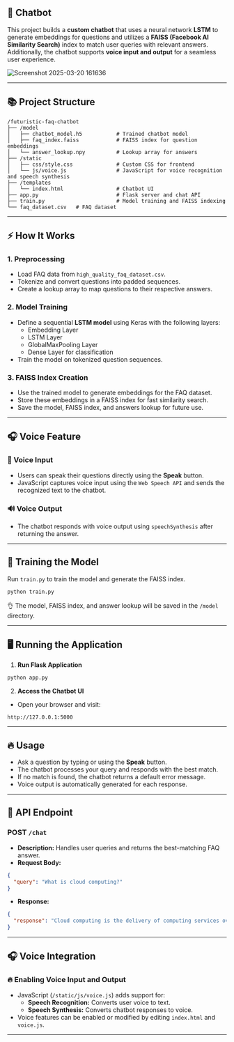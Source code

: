 
## 🚀 Chatbot

This project builds a **custom chatbot** that uses a neural network **LSTM** to generate embeddings for questions and utilizes a **FAISS (Facebook AI Similarity Search)** index to match user queries with relevant answers. Additionally, the chatbot supports **voice input and output** for a seamless user experience.


![Screenshot 2025-03-20 161636](https://github.com/user-attachments/assets/4be1df5d-dc34-4d0c-8049-5fd8e9f9352a)

---

## 📚 Project Structure

```
/futuristic-faq-chatbot
├── /model
│   ├── chatbot_model.h5           # Trained chatbot model
│   ├── faq_index.faiss            # FAISS index for question embeddings
│   └── answer_lookup.npy          # Lookup array for answers
├── /static
│   ├── css/style.css              # Custom CSS for frontend
│   └── js/voice.js                # JavaScript for voice recognition and speech synthesis
├── /templates
│   └── index.html                 # Chatbot UI
├── app.py                         # Flask server and chat API
├── train.py                       # Model training and FAISS indexing
└── faq_dataset.csv   # FAQ dataset
```

---

## ⚡️ How It Works

### 1. Preprocessing
- Load FAQ data from `high_quality_faq_dataset.csv`.
- Tokenize and convert questions into padded sequences.
- Create a lookup array to map questions to their respective answers.

### 2. Model Training
- Define a sequential **LSTM model** using Keras with the following layers:
    - Embedding Layer
    - LSTM Layer
    - GlobalMaxPooling Layer
    - Dense Layer for classification
- Train the model on tokenized question sequences.

### 3. FAISS Index Creation
- Use the trained model to generate embeddings for the FAQ dataset.
- Store these embeddings in a FAISS index for fast similarity search.
- Save the model, FAISS index, and answers lookup for future use.

---

## 🎧 Voice Feature

### 🔦 Voice Input
- Users can speak their questions directly using the **Speak** button.
- JavaScript captures voice input using the `Web Speech API` and sends the recognized text to the chatbot.

### 🔊 Voice Output
- The chatbot responds with voice output using `speechSynthesis` after returning the answer.

---

## 🧬 Training the Model

Run `train.py` to train the model and generate the FAISS index.
```bash
python train.py
```
👌 The model, FAISS index, and answer lookup will be saved in the `/model` directory.

---

## 🖥️ Running the Application

1. **Run Flask Application**
```bash
python app.py
```

2. **Access the Chatbot UI**
- Open your browser and visit:
```
http://127.0.0.1:5000
```

---

## 🔥 Usage

- Ask a question by typing or using the **Speak** button.
- The chatbot processes your query and responds with the best match.
- If no match is found, the chatbot returns a default error message.
- Voice output is automatically generated for each response.

---

## 📝 API Endpoint

### POST `/chat`
- **Description:** Handles user queries and returns the best-matching FAQ answer.
- **Request Body:**
```json
{
  "query": "What is cloud computing?"
}
```
- **Response:**
```json
{
  "response": "Cloud computing is the delivery of computing services over the internet."
}
```

---

## 🎧 Voice Integration

### 🔥 Enabling Voice Input and Output
- JavaScript (`/static/js/voice.js`) adds support for:
    - **Speech Recognition:** Converts user voice to text.
    - **Speech Synthesis:** Converts chatbot responses to voice.
- Voice features can be enabled or modified by editing `index.html` and `voice.js`.

---



